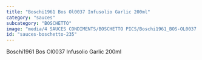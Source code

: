 ```yaml
---
title: "Boschi1961 Bos Ol0037 Infusolio Garlic 200ml"
category: "sauces"
subcategory: "BOSCHETTO"
image: "media/4 SAUCES CONDIMENTS/BOSCHETTO PICS/Boschi1961_BOS-OL0037 Infusolio Garlic 200ml.png"
id: "sauces-boschetto-235"
---
```


Boschi1961 Bos Ol0037 Infusolio Garlic 200ml
